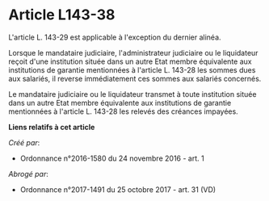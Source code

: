 # Article L143-38

L'article L. 143-29 est applicable à l'exception du dernier alinéa. 

Lorsque le mandataire judiciaire, l'administrateur judiciaire ou le liquidateur reçoit d'une institution située dans un autre
Etat membre équivalente aux institutions de garantie mentionnées à l'article L. 143-28 les sommes dues aux salariés, il
reverse immédiatement ces sommes aux salariés concernés. 

Le mandataire judiciaire ou le liquidateur transmet à toute institution située dans un autre Etat membre équivalente aux
institutions de garantie mentionnées à l'article L. 143-28 les relevés des créances impayées.

**Liens relatifs à cet article**

_Créé par_:

  - Ordonnance n°2016-1580 du 24 novembre 2016 - art. 1

_Abrogé par_:

  - Ordonnance n°2017-1491 du 25 octobre 2017 - art. 31 (VD)

